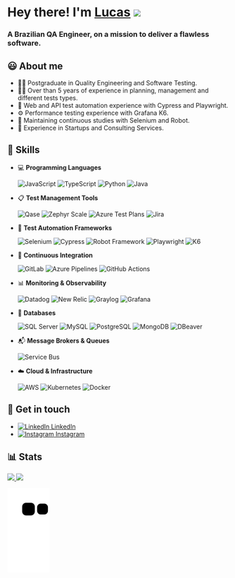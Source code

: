 # Hey there! I'm <a href="https://www.linkedin.com/in/lucas-scandido/" target="_blank">Lucas</a> <img src="https://media.giphy.com/media/hvRJCLFzcasrR4ia7z/giphy.gif" width="32px">

<h3> A Brazilian QA Engineer, on a mission to deliver a flawless software. </h3> 

##  😃  About me
-  👨‍🎓     Postgraduate in Quality Engineering and Software Testing.
-  👨‍💻     Over than 5 years of experience in planning, management and different tests types.
-  🤖     Web and API test automation experience with Cypress and Playwright.   
-  ⚙️     Performance testing experience with Grafana K6.
-  🦾     Maintaining continuous studies with Selenium and Robot.  
-  💼     Experience in Startups and Consulting Services.   

##  🧠  Skills
-  💻  **Programming Languages**

     ![JavaScript](https://img.shields.io/badge/JavaScript-F7DF1E?style=flat&logo=javascript&logoColor=black)
     ![TypeScript](https://img.shields.io/badge/TypeScript-3178C6?style=flat&logo=typescript&logoColor=white)
     ![Python](https://img.shields.io/badge/Python-3776AB?style=flat&logo=python&logoColor=white)
     ![Java](https://img.shields.io/badge/Java-ED8B00?style=flat&logo=openjdk&logoColor=white)

-  📋  **Test Management Tools**

     ![Qase](https://img.shields.io/badge/Qase-4F46DC?style=flat&logo=qase&logoColor=white)
     ![Zephyr Scale](https://img.shields.io/badge/Zephyr_Scale-2684FF?style=flat&logo=zephyr)
     ![Azure Test Plans](https://img.shields.io/badge/Azure_Test_Plans-0078D4?style=flat&logo=azuredevops&logoColor=white)
     ![Jira](https://img.shields.io/badge/Jira-0052CC?style=flat&logo=jira&logoColor=white)

-  🤖  **Test Automation Frameworks**

     ![Selenium](https://img.shields.io/badge/Selenium-43B02A?style=flat&logo=selenium&logoColor=white)
     ![Cypress](https://img.shields.io/badge/Cypress-17202C?style=flat&logo=cypress&logoColor=white)
     ![Robot Framework](https://img.shields.io/badge/Robot_Framework-000000?style=flat&logo=robotframework&logoColor=white)
     ![Playwright](https://img.shields.io/badge/Playwright-2EAD33?style=flat&logo=playwright&logoColor=white)
     ![K6](https://img.shields.io/badge/Grafana_K6-7D64FF?style=flat&logo=grafanak6&logoColor=white)

-  🔄  **Continuous Integration**

     ![GitLab](https://img.shields.io/badge/GitLab-FC6D26?style=flat&logo=gitlab&logoColor=white)
     ![Azure Pipelines](https://img.shields.io/badge/Azure_Pipelines-2560E0?style=flat)
     ![GitHub Actions](https://img.shields.io/badge/GitHub_Actions-2088FF?style=flat&logo=githubactions&logoColor=white)

-  📊  **Monitoring & Observability**

     ![Datadog](https://img.shields.io/badge/Datadog-632CA6?style=flat&logo=datadog&logoColor=white)
     ![New Relic](https://img.shields.io/badge/New_Relic-008C99?style=flat&logo=newrelic&logoColor=white)
     ![Graylog](https://img.shields.io/badge/Graylog-FF3633?style=flat&logo=graylog&logoColor=white)
     ![Grafana](https://img.shields.io/badge/Grafana-F46800?style=flat&logo=grafana&logoColor=white)

-  💾  **Databases**

     ![SQL Server](https://img.shields.io/badge/Microsoft_SQL_Server-CC2927?style=flat&logo=microsoftsqlserver&logoColor=white)
     ![MySQL](https://img.shields.io/badge/MySQL-4479A1?style=flat&logo=mysql&logoColor=white)
     ![PostgreSQL](https://img.shields.io/badge/PostgreSQL-336791?style=flat&logo=postgresql&logoColor=white)
     ![MongoDB](https://img.shields.io/badge/MongoDB-47A248?style=flat&logo=mongodb&logoColor=white)
     ![DBeaver](https://img.shields.io/badge/DBeaver-372923?style=flat&logo=dbeaver&logoColor=white)

-  📬  **Message Brokers & Queues**
  
     ![Service Bus](https://img.shields.io/badge/Azure_Service_Bus-0078D4?style=flat&logo=microsoftazure&logoColor=white)

-  ☁️  **Cloud & Infrastructure**

     ![AWS](https://img.shields.io/badge/Amazon_AWS-232F3E?style=flat&logo=amazonaws&logoColor=white)
     ![Kubernetes](https://img.shields.io/badge/Kubernetes-326CE5?style=flat&logo=kubernetes&logoColor=white)
     ![Docker](https://img.shields.io/badge/Docker-2496ED?style=flat&logo=docker&logoColor=white)
     
##  🤝  Get in touch
- [<img height="20" src="https://upload.wikimedia.org/wikipedia/commons/thumb/8/81/LinkedIn_icon.svg/1200px-LinkedIn_icon.svg.png" alt="LinkedIn"> LinkedIn](https://www.linkedin.com/in/lucas-scandido)
- [<img height="20" src="https://upload.wikimedia.org/wikipedia/commons/thumb/e/e7/Instagram_logo_2016.svg/2048px-Instagram_logo_2016.svg.png" alt="Instagram"> Instagram](https://www.instagram.com/llucas.candido)

##  📊  Stats 
<div>
  <a href="https://github.com/lucas-scandido"><img height="166em" src="https://github-readme-stats.vercel.app/api?username=lucas-scandido&show_icons=true&theme=dark&include_all_commits=true&count_private=true"/>
  <img height="165em" src="https://github-readme-stats.vercel.app/api/top-langs/?username=lucas-scandido&layout=compact&langs_count=7&theme=dark"/>
</div> 

![snake svg](https://github.com/lucas-scandido/lucas-scandido/blob/output/github-contribution-grid-snake.svg)
